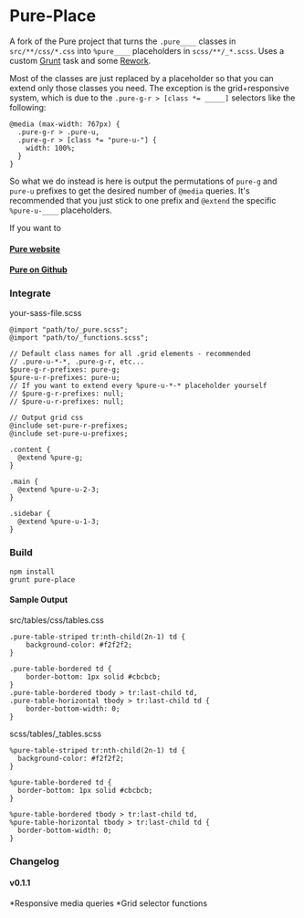 Pure-Place
====

A fork of the Pure project that turns the `.pure____` classes in `src/**/css/*.css` into
`%pure____` placeholders in `scss/**/_*.scss`. Uses a custom [Grunt](http://gruntjs.com/)
task and some [Rework](https://github.com/visionmedia/rework).

Most of the classes are just replaced by a placeholder so that you can extend only those 
classes you need. The exception is the grid+responsive system, which is due to the
`.pure-g-r > [class *= _____]` selectors like the following:

    @media (max-width: 767px) {
      .pure-g-r > .pure-u,
      .pure-g-r > [class *= "pure-u-"] {
        width: 100%;
      }
    }

So what we do instead is here is output the permutations of `pure-g` and `pure-u` prefixes 
to get the desired number of `@media` queries. It's recommended that you just stick to one
prefix and `@extend` the specific `%pure-u-____` placeholders.

If you want to  

#### [Pure website](http://purecss.io/)

#### [Pure on Github](https://github.com/yui/pure)

### Integrate

your-sass-file.scss

    @import "path/to/_pure.scss";
    @import "path/to/_functions.scss";

    // Default class names for all .grid elements - recommended
    // .pure-u-*-*, .pure-g-r, etc...
    $pure-g-r-prefixes: pure-g;
    $pure-u-r-prefixes: pure-u;
    // If you want to extend every %pure-u-*-* placeholder yourself
    // $pure-g-r-prefixes: null;
    // $pure-u-r-prefixes: null;
    
    // Output grid css
    @include set-pure-r-prefixes;
    @include set-pure-u-prefixes;

    .content {
      @extend %pure-g;
    }
    
    .main {
      @extend %pure-u-2-3;
    }
    
    .sidebar {
      @extend %pure-u-1-3;
    }


### Build

    npm install
    grunt pure-place
    

#### Sample Output  

src/tables/css/tables.css   

    .pure-table-striped tr:nth-child(2n-1) td {
        background-color: #f2f2f2;
    }
    
    .pure-table-bordered td {
        border-bottom: 1px solid #cbcbcb;
    }
    .pure-table-bordered tbody > tr:last-child td,
    .pure-table-horizontal tbody > tr:last-child td {
        border-bottom-width: 0;
    }


scss/tables/_tables.scss  

    %pure-table-striped tr:nth-child(2n-1) td {
      background-color: #f2f2f2;
    }
    
    %pure-table-bordered td {
      border-bottom: 1px solid #cbcbcb;
    }
    
    %pure-table-bordered tbody > tr:last-child td,
    %pure-table-horizontal tbody > tr:last-child td {
      border-bottom-width: 0;
    }

### Changelog

#### v0.1.1
*Responsive media queries
*Grid selector functions



    
